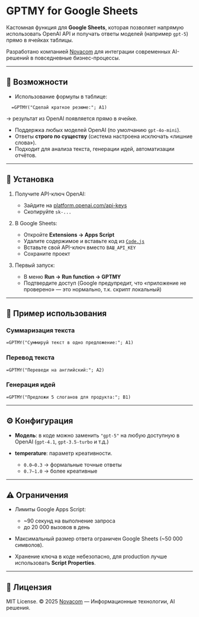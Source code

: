 # GPTMY for Google Sheets

Кастомная функция для **Google Sheets**, которая позволяет напрямую использовать OpenAI API и получать ответы моделей (например `gpt-5`) прямо в ячейках таблицы.

Разработано компанией [Novacom](https://novacom.ru) для интеграции современных AI-решений в повседневные бизнес-процессы.

---

## 🚀 Возможности

- Использование формулы в таблице:
```excel
  =GPTMY("Сделай краткое резюме:"; A1)
````

→ результат из OpenAI появляется прямо в ячейке.

* Поддержка любых моделей OpenAI (по умолчанию `gpt-4o-mini`).
* Ответы **строго по существу** (система настроена исключать «лишние слова»).
* Подходит для анализа текста, генерации идей, автоматизации отчётов.

---

## 🔧 Установка

1. Получите API-ключ OpenAI:

    * Зайдите на [platform.openai.com/api-keys](https://platform.openai.com/api-keys)
    * Скопируйте `sk-...`

2. В Google Sheets:

    * Откройте **Extensions → Apps Script**
    * Удалите содержимое и вставьте код из [`Code.js`](Code.js)
    * Вставьте свой API-ключ вместо `ВАШ_API_KEY`
    * Сохраните проект

3. Первый запуск:

    * В меню **Run → Run function → GPTMY**
    * Подтвердите доступ (Google предупредит, что «приложение не проверено» — это нормально, т.к. скрипт локальный)

---

## 📖 Пример использования

### Суммаризация текста

```
=GPTMY("Суммируй текст в одно предложение:"; A1)
```

### Перевод текста

```
=GPTMY("Переведи на английский:"; A2)
```

### Генерация идей

```
=GPTMY("Предложи 5 слоганов для продукта:"; B1)
```

---

## ⚙️ Конфигурация

* **Модель**: в коде можно заменить `"gpt-5"` на любую доступную в OpenAI (`gpt-4.1`, `gpt-3.5-turbo` и т.д.)
* **temperature**: параметр креативности.

    * `0.0–0.3` → формальные точные ответы
    * `0.7–1.0` → более креативные

---

## ⚠️ Ограничения

* Лимиты Google Apps Script:

    * \~90 секунд на выполнение запроса
    * до 20 000 вызовов в день
* Максимальный размер ответа ограничен Google Sheets (\~50 000 символов).
* Хранение ключа в коде небезопасно, для production лучше использовать **Script Properties**.

---

## 📜 Лицензия

MIT License.
© 2025 [Novacom](https://novacom.ru) — Информационные технологии, AI решения.

